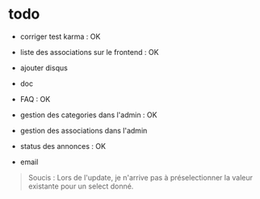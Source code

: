 # todo 
  
  * corriger test karma : OK
  * liste des associations sur le frontend : OK
  * ajouter disqus
  * doc
  * FAQ : OK
  
  * gestion des categories dans l'admin : OK
  * gestion des associations dans l'admin
  * status des annonces : OK
  * email

  > Soucis : Lors de l'update, je n'arrive pas à préselectionner la valeur existante pour un select donné.